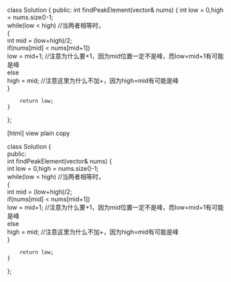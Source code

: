
class Solution {
public:
    int findPeakElement(vector<int>& nums) {
     int low = 0,high = nums.size()-1;    
        while(low < high)  //当两者相等时，  
        {    
            int mid = (low+high)/2;       
            if(nums[mid] < nums[mid+1])    
                low = mid+1;  //注意为什么要+1，因为mid位置一定不是峰，而low=mid+1有可能是峰  
            else   
                high = mid;      //注意这里为什么不加+，因为high=mid有可能是峰  
        }    
            
        return low;   
    }  
};  


[html] view plain copy

 
class Solution {  
public:  
    int findPeakElement(vector<int>& nums) {  
        int low = 0,high = nums.size()-1;    
        while(low < high)  //当两者相等时，  
        {    
            int mid = (low+high)/2;       
            if(nums[mid] < nums[mid+1])    
                low = mid+1;  //注意为什么要+1，因为mid位置一定不是峰，而low=mid+1有可能是峰  
            else   
                high = mid;      //注意这里为什么不加+，因为high=mid有可能是峰  
        }    
            
        return low;   
    }  
};  
